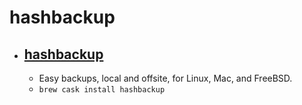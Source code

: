 # hashbackup
- [hashbackup](http://www.hashbackup.com/)
  - 
  - Easy backups, local and offsite, for Linux, Mac, and FreeBSD.
  - `brew cask install hashbackup`
